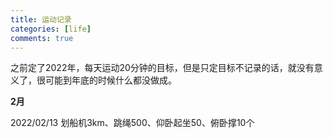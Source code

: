 ```yaml
---
title: 运动记录
categories: [life]
comments: true
---
```


之前定了2022年，每天运动20分钟的目标，但是只定目标不记录的话，就没有意义了，很可能到年底的时候什么都没做成。

**2月**

2022/02/13 划船机3km、跳绳500、仰卧起坐50、俯卧撑10个